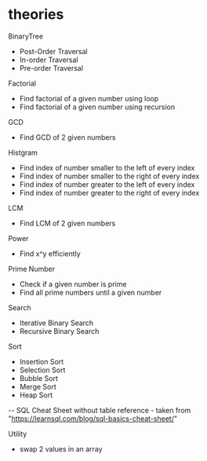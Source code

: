 # theories

BinaryTree
- Post-Order Traversal
- In-order Traversal
- Pre-order Traversal

Factorial
- Find factorial of a given number using loop
- Find factorial of a given number using recursion

GCD
- Find GCD of 2 given numbers

Histgram
- Find index of number smaller to the left of every index
- Find index of number smaller to the right of every index
- Find index of number greater to the left of every index
- Find index of number greater to the right of every index

LCM
- Find LCM of 2 given numbers

Power
- Find x^y efficiently

Prime Number
- Check if a given number is prime
- Find all prime numbers until a given number

Search
- Iterative Binary Search
- Recursive Binary Search

Sort
- Insertion Sort
- Selection Sort
- Bubble Sort
- Merge Sort
- Heap Sort

-- SQL Cheat Sheet without table reference - taken from "https://learnsql.com/blog/sql-basics-cheat-sheet/"

Utility
- swap 2 values in an array